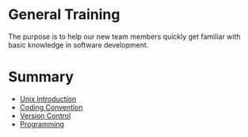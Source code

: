 # General Training
The purpose is to help our new team members quickly get familiar with basic knowledge in software development.

# Summary
- [Unix Introduction](unix/README.md)
- [Coding Convention](coding-convention/README.md)
- [Version Control](version-control/README.md)
- [Programming](programming)

